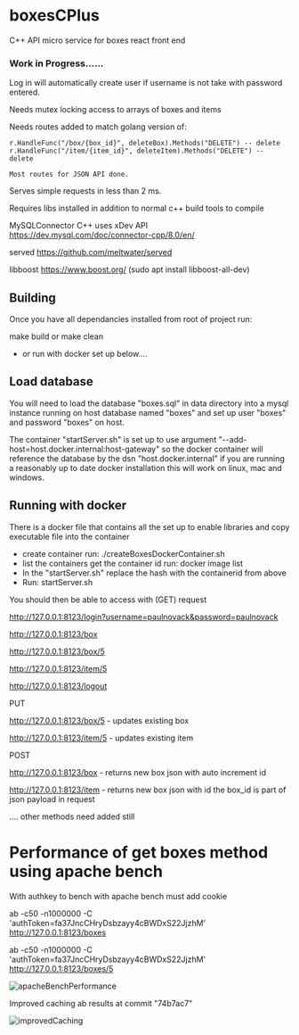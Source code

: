 # boxesCPlus
C++ API micro service for boxes react front end

### Work in Progress......  

Log in will automatically create user if username is not take with password entered.

Needs mutex locking access to arrays of boxes and items 

Needs routes added to match golang version of:

	r.HandleFunc("/box/{box_id}", deleteBox).Methods("DELETE") -- delete
	r.HandleFunc("/item/{item_id}", deleteItem).Methods("DELETE") -- delete
	
	Most routes for JSON API done.

Serves simple requests in less than 2 ms.

Requires libs installed in addition to normal c++ build tools to compile

MySQLConnector C++  uses xDev API https://dev.mysql.com/doc/connector-cpp/8.0/en/

served https://github.com/meltwater/served

libboost https://www.boost.org/  (sudo apt install libboost-all-dev)

## Building
Once you have all dependancies installed from root of project run:

make build or make clean

- or run with docker set up below....

## Load database

You will need to load the database "boxes.sql" in data directory into a mysql instance running on host database named "boxes" and set up user "boxes" and password "boxes" on host.

The container "startServer.sh" is set up to use argument "--add-host=host.docker.internal:host-gateway" so the docker container will reference the database by the dsn "host.docker.internal" if you are running a reasonably up to date docker installation this will work on linux, mac and windows.

## Running with docker

There is a docker file that contains all the set up to enable libraries and copy executable file into the container
- create container run: ./createBoxesDockerContainer.sh
- list the containers get the container id run: docker image list
- In the "startServer.sh" replace the hash with the containerid from above
- Run: startServer.sh


You should then be able to access with (GET) request

http://127.0.0.1:8123/login?username=paulnovack&password=paulnovack

http://127.0.0.1:8123/box

http://127.0.0.1:8123/box/5

http://127.0.0.1:8123/item/5

http://127.0.0.1:8123/logout

PUT

http://127.0.0.1:8123/box/5 - updates existing box

http://127.0.0.1:8123/item/5 - updates existing item


POST

http://127.0.0.1:8123/box - returns new box json with auto increment id

http://127.0.0.1:8123/item - returns new box json with id the box_id is part of json payload in request

.... other methods need added still

# Performance of get boxes method using apache bench

With authkey to bench with apache bench must add cookie

ab -c50 -n1000000 -C 'authToken=fa37JncCHryDsbzayy4cBWDxS22JjzhM'  http://127.0.0.1:8123/boxes

ab -c50 -n1000000 -C 'authToken=fa37JncCHryDsbzayy4cBWDxS22JjzhM'  http://127.0.0.1:8123/boxes/5


![apacheBenchPerformance](https://user-images.githubusercontent.com/3844301/168474846-f1e2ad35-53c9-4717-8bcb-d0522f2a8b83.png)

Improved caching ab results at commit "74b7ac7"


![improvedCaching](https://user-images.githubusercontent.com/3844301/169076410-a7be2f02-8a12-4e30-a250-9c0bed5f4e88.png)
